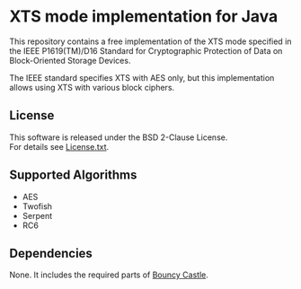 # XTS mode implementation for Java #

This repository contains a free implementation of the XTS mode specified in the IEEE P1619(TM)/D16 Standard for Cryptographic Protection of Data on Block-Oriented Storage Devices.  
 
The IEEE standard specifies XTS with AES only, but this implementation allows using XTS with various block ciphers.


## License ##
This software is released under the BSD 2-Clause License.  
For details see [License.txt](./License.txt).


## Supported Algorithms ##
* AES  
* Twofish  
* Serpent  
* RC6  


## Dependencies ##
None. It includes the required parts of [Bouncy Castle](https://bouncycastle.org/java.html).
